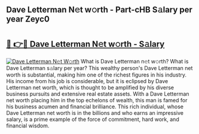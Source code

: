 ## Dave Letterman N𝚎t w𝚘rth - Part-cHB S𝚊lary per year Zeyc0

# <h2><a href="http://gc1l1b.nevu.top/?p=Dave+Letterman">🔗 👉🔴 Dave Letterman N𝚎t w𝚘rth - S𝚊lary</a></h2>

[![Dave Letterman N𝚎t W𝚘rth](https://i.imgur.com/Oavwk0R.jpeg)](http://gc1l1b.nevu.top/?p=Dave+Letterman)
What is Dave Letterman n𝚎t w𝚘rth? What is Dave Letterman s𝚊lary per year?
This wealthy person's Dave Letterman net worth is substantial, making him one of the richest figures in his industry. His income from his job is considerable, but it is eclipsed by Dave Letterman net worth, which is thought to be amplified by his diverse business pursuits and extensive real estate assets. With a Dave Letterman net worth placing him in the top echelons of wealth, this man is famed for his business acumen and financial brilliance. This rich individual, whose Dave Letterman net worth is in the billions and who earns an impressive salary, is a prime example of the force of commitment, hard work, and financial wisdom.
